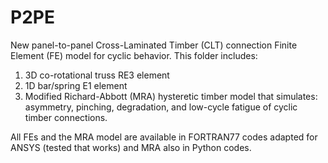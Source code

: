 # P2PE
New panel-to-panel Cross-Laminated Timber (CLT) connection Finite Element (FE) model for cyclic behavior. This folder includes:
1. 3D co-rotational truss RE3 element 
2. 1D bar/spring E1 element
3. Modified Richard-Abbott (MRA) hysteretic timber model that simulates: asymmetry, pinching, degradation, and low-cycle fatigue of cyclic timber connections.

All FEs and the MRA model are available in FORTRAN77 codes adapted for ANSYS (tested that works) and MRA also in Python codes.
